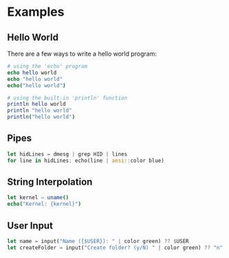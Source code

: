 # Examples

## Hello World

There are a few ways to write a hello world program:

```nim
# using the 'echo' program
echo hello world
echo "hello world"
echo("hello world")

# using the built-in 'println' function
println hello world
println "hello world"
println("hello world")
```

## Pipes

```rust
let hidLines = dmesg | grep HID | lines
for line in hidLines: echo(line | ansi::color blue)
```

## String Interpolation

```nim
let kernel = uname()
echo("Kernel: {kernel}")
```

## User Input

```rust
let name = input("Name ({$USER}): " | color green) ?? $USER
let createFolder = input("Create folder? (y/N) " | color green) ?? "n" | str::trim | str::lower
```
